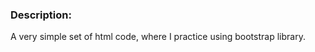 ### Description:<br>
<p align="left">A very simple set of html code, where I practice using bootstrap library.</p>
